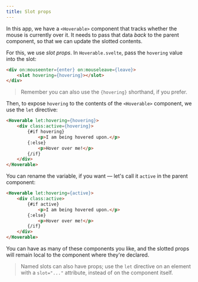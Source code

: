 ```yaml
---
title: Slot props
---
```


In this app, we have a `<Hoverable>` component that tracks whether the mouse is currently over it. It needs to pass that data *back* to the parent component, so that we can update the slotted contents.

For this, we use *slot props*. In `Hoverable.svelte`, pass the `hovering` value into the slot:

```html
<div on:mouseenter={enter} on:mouseleave={leave}>
	<slot hovering={hovering}></slot>
</div>
```

> Remember you can also use the `{hovering}` shorthand, if you prefer.

Then, to expose `hovering` to the contents of the `<Hoverable>` component, we use the `let` directive:

```html
<Hoverable let:hovering={hovering}>
	<div class:active={hovering}>
		{#if hovering}
			<p>I am being hovered upon.</p>
		{:else}
			<p>Hover over me!</p>
		{/if}
	</div>
</Hoverable>
```

You can rename the variable, if you want — let's call it `active` in the parent component:

```html
<Hoverable let:hovering={active}>
	<div class:active>
		{#if active}
			<p>I am being hovered upon.</p>
		{:else}
			<p>Hover over me!</p>
		{/if}
	</div>
</Hoverable>
```

You can have as many of these components you like, and the slotted props will remain local to the component where they're declared.

> Named slots can also have props; use the `let` directive on an element with a `slot="..."` attribute, instead of on the component itself.